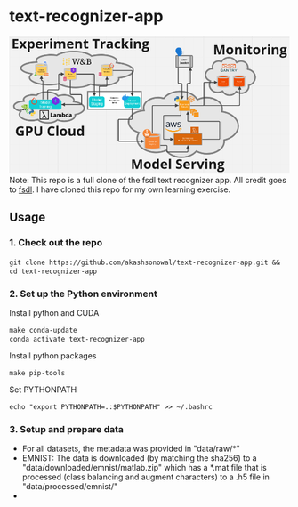 # text-recognizer-app

![](app_diagram.png)
Note: This repo is a full clone of the fsdl text recognizer app. All credit goes to [fsdl](https://github.com/full-stack-deep-learning/fsdl-text-recognizer-2022). I have cloned this repo for my own learning exercise.

## Usage

### 1. Check out the repo
```
git clone https://github.com/akashsonowal/text-recognizer-app.git && cd text-recognizer-app
```
### 2. Set up the Python environment
Install python and CUDA 
```
make conda-update
conda activate text-recognizer-app
```
Install python packages
```
make pip-tools
```
Set PYTHONPATH
```
echo "export PYTHONPATH=.:$PYTHONPATH" >> ~/.bashrc
```
### 3. Setup and prepare data
- For all datasets, the metadata was provided in "data/raw/*"
- EMNIST: The data is downloaded (by matching the sha256) to a "data/downloaded/emnist/matlab.zip" which has a *.mat file that is processed (class balancing and augment characters) to a .h5 file in "data/processed/emnist/"
- 

